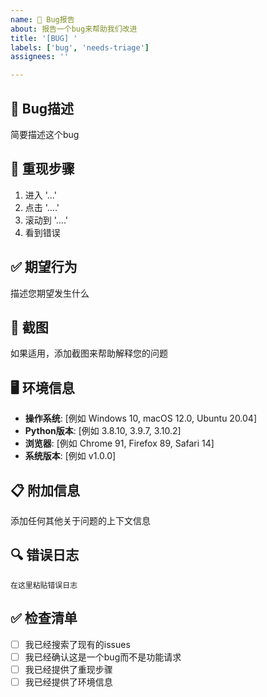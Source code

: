 ```yaml
---
name: 🐛 Bug报告
about: 报告一个bug来帮助我们改进
title: '[BUG] '
labels: ['bug', 'needs-triage']
assignees: ''

---
```


## 🐛 Bug描述
简要描述这个bug

## 🔄 重现步骤
1. 进入 '...'
2. 点击 '....'
3. 滚动到 '....'
4. 看到错误

## ✅ 期望行为
描述您期望发生什么

## 📸 截图
如果适用，添加截图来帮助解释您的问题

## 🖥️ 环境信息
- **操作系统**: [例如 Windows 10, macOS 12.0, Ubuntu 20.04]
- **Python版本**: [例如 3.8.10, 3.9.7, 3.10.2]
- **浏览器**: [例如 Chrome 91, Firefox 89, Safari 14]
- **系统版本**: [例如 v1.0.0]

## 📋 附加信息
添加任何其他关于问题的上下文信息

## 🔍 错误日志
```
在这里粘贴错误日志
```

## ✅ 检查清单
- [ ] 我已经搜索了现有的issues
- [ ] 我已经确认这是一个bug而不是功能请求
- [ ] 我已经提供了重现步骤
- [ ] 我已经提供了环境信息
